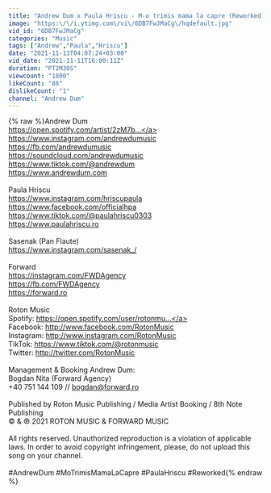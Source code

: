 ```yaml
---
title: "Andrew Dum x Paula Hriscu - M-o trimis mama la capre (Reworked)"
image: "https:\/\/i.ytimg.com\/vi\/6DB7FwJMaCg\/hqdefault.jpg"
vid_id: "6DB7FwJMaCg"
categories: "Music"
tags: ["Andrew","Paula","Hriscu"]
date: "2021-11-13T04:07:24+03:00"
vid_date: "2021-11-11T16:00:11Z"
duration: "PT2M30S"
viewcount: "1800"
likeCount: "88"
dislikeCount: "1"
channel: "Andrew Dum"
---
```

{% raw %}Andrew Dum <br /><a rel="nofollow" target="blank" href="https://open.spotify.com/artist/2zM7b...">https://open.spotify.com/artist/2zM7b...</a><br /><a rel="nofollow" target="blank" href="https://www.instagram.com/andrewdumusic">https://www.instagram.com/andrewdumusic</a><br /><a rel="nofollow" target="blank" href="https://fb.com/andrewdumusic">https://fb.com/andrewdumusic</a> <br /><a rel="nofollow" target="blank" href="https://soundcloud.com/andrewdumusic">https://soundcloud.com/andrewdumusic</a> <br /><a rel="nofollow" target="blank" href="https://www.tiktok.com/@andrewdum">https://www.tiktok.com/@andrewdum</a> <br /><a rel="nofollow" target="blank" href="https://www.andrewdum.com">https://www.andrewdum.com</a> <br /><br />Paula Hriscu <br /><a rel="nofollow" target="blank" href="https://www.instagram.com/hriscupaula">https://www.instagram.com/hriscupaula</a><br /><a rel="nofollow" target="blank" href="https://www.facebook.com/officialhpa">https://www.facebook.com/officialhpa</a><br /><a rel="nofollow" target="blank" href="https://www.tiktok.com/@paulahriscu0303">https://www.tiktok.com/@paulahriscu0303</a><br /><a rel="nofollow" target="blank" href="https://www.paulahriscu.ro">https://www.paulahriscu.ro</a><br /><br />Sasenak (Pan Flaute) <br /><a rel="nofollow" target="blank" href="https://www.instagram.com/sasenak_/">https://www.instagram.com/sasenak_/</a><br /><br />Forward<br /><a rel="nofollow" target="blank" href="https://instagram.com/FWDAgency">https://instagram.com/FWDAgency</a> <br /><a rel="nofollow" target="blank" href="https://fb.com/FWDAgency​">https://fb.com/FWDAgency​</a><br /><a rel="nofollow" target="blank" href="https://forward.ro​">https://forward.ro​</a><br /><br />Roton Music<br />Spotify: <a rel="nofollow" target="blank" href="https://open.spotify.com/user/rotonmu...">https://open.spotify.com/user/rotonmu...</a><br />Facebook: <a rel="nofollow" target="blank" href="http://www.facebook.com/RotonMusic​">http://www.facebook.com/RotonMusic​</a><br />Instagram: <a rel="nofollow" target="blank" href="http://www.instagram.com/RotonMusic​">http://www.instagram.com/RotonMusic​</a><br />TikTok: <a rel="nofollow" target="blank" href="https://www.tiktok.com/@rotonmusic​">https://www.tiktok.com/@rotonmusic​</a><br />Twitter: <a rel="nofollow" target="blank" href="http://twitter.com/RotonMusic​">http://twitter.com/RotonMusic​</a><br /><br />Management &amp; Booking Andrew Dum:<br />Bogdan Nita (Forward Agency)<br />+40 751 144 109 // bogdan@forward.ro<br /><br />Published by Roton Music Publishing / Media Artist Booking / 8th Note Publishing <br />© &amp; ℗ 2021 ROTON MUSIC &amp; FORWARD MUSIC<br /><br />All rights reserved. Unauthorized reproduction is a violation of applicable laws. In order to avoid copyright infringement, please, do not upload this song on your channel. <br /><br />#AndrewDum #MoTrimisMamaLaCapre #PaulaHriscu #Reworked{% endraw %}
